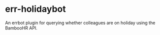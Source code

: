 # err-holidaybot
An errbot plugin for querying whether colleagues are on holiday using the BambooHR API.
